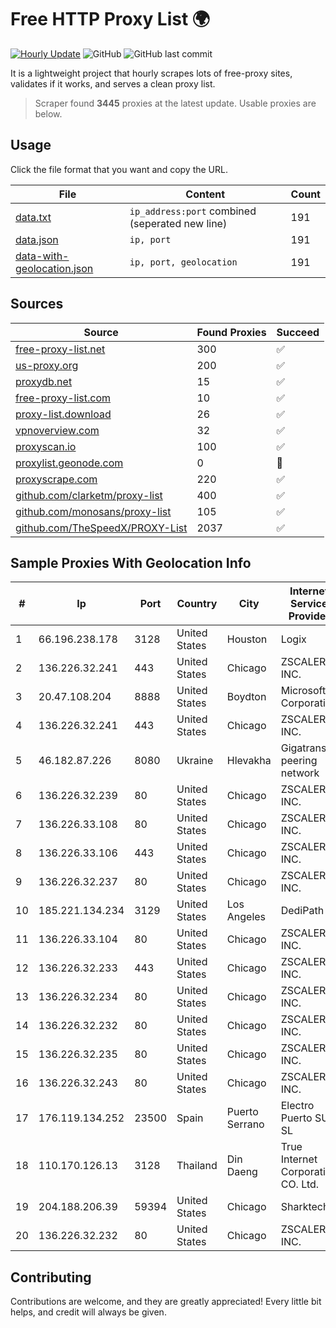
# Free HTTP Proxy List 🌍

[![Hourly Update](https://github.com/mertguvencli/http-proxy-list/actions/workflows/main.yml/badge.svg?branch=main)](https://github.com/mertguvencli/http-proxy-list/actions/workflows/main.yml)
![GitHub](https://img.shields.io/github/license/mertguvencli/http-proxy-list)
![GitHub last commit](https://img.shields.io/github/last-commit/mertguvencli/http-proxy-list)

It is a lightweight project that hourly scrapes lots of free-proxy sites, validates if it works, and serves a clean proxy list.


> Scraper found **3445** proxies at the latest update. Usable proxies are below.

## Usage

Click the file format that you want and copy the URL.


|File|Content|Count|
|----|-------|-----|
|[data.txt](https://raw.githubusercontent.com/mertguvencli/http-proxy-list/main/proxy-list/data.txt)|`ip_address:port` combined (seperated new line)|191|
|[data.json](https://raw.githubusercontent.com/mertguvencli/http-proxy-list/main/proxy-list/data.json)|`ip, port`|191|
|[data-with-geolocation.json](https://raw.githubusercontent.com/mertguvencli/http-proxy-list/main/proxy-list/data-with-geolocation.json)|`ip, port, geolocation`|191|

## Sources

|Source|Found Proxies|Succeed|
|------|-------------|-------|
|[free-proxy-list.net](https://free-proxy-list.net)|300|✅|
|[us-proxy.org](https://www.us-proxy.org)|200|✅|
|[proxydb.net](http://proxydb.net)|15|✅|
|[free-proxy-list.com](https://free-proxy-list.com/?page=&port=&type%5B%5D=http&type%5B%5D=https&up_time=0&search=Search)|10|✅|
|[proxy-list.download](https://www.proxy-list.download/HTTP)|26|✅|
|[vpnoverview.com](https://vpnoverview.com/privacy/anonymous-browsing/free-proxy-servers)|32|✅|
|[proxyscan.io](https://www.proxyscan.io)|100|✅|
|[proxylist.geonode.com](https://proxylist.geonode.com/api/proxy-list?limit=300&page=1&sort_by=lastChecked&sort_type=desc&protocols=http,https)|0|🚫|
|[proxyscrape.com](https://api.proxyscrape.com/v2/?request=displayproxies&protocol=http&timeout=10000&country=all&ssl=all&anonymity=all)|220|✅|
|[github.com/clarketm/proxy-list](https://raw.githubusercontent.com/clarketm/proxy-list/master/proxy-list-raw.txt)|400|✅|
|[github.com/monosans/proxy-list](https://raw.githubusercontent.com/monosans/proxy-list/main/proxies/http.txt)|105|✅|
|[github.com/TheSpeedX/PROXY-List](https://raw.githubusercontent.com/TheSpeedX/PROXY-List/master/http.txt)|2037|✅|


## Sample Proxies With Geolocation Info

|#|Ip|Port|Country|City|Internet Service Provider|
|-|--|----|-------|----|-------------------------|
|1|66.196.238.178|3128|United States|Houston|Logix|
|2|136.226.32.241|443|United States|Chicago|ZSCALER, INC.|
|3|20.47.108.204|8888|United States|Boydton|Microsoft Corporation|
|4|136.226.32.241|443|United States|Chicago|ZSCALER, INC.|
|5|46.182.87.226|8080|Ukraine|Hlevakha|Gigatrans' peering network|
|6|136.226.32.239|80|United States|Chicago|ZSCALER, INC.|
|7|136.226.33.108|80|United States|Chicago|ZSCALER, INC.|
|8|136.226.33.106|443|United States|Chicago|ZSCALER, INC.|
|9|136.226.32.237|80|United States|Chicago|ZSCALER, INC.|
|10|185.221.134.234|3129|United States|Los Angeles|DediPath|
|11|136.226.33.104|80|United States|Chicago|ZSCALER, INC.|
|12|136.226.32.233|443|United States|Chicago|ZSCALER, INC.|
|13|136.226.32.234|80|United States|Chicago|ZSCALER, INC.|
|14|136.226.32.232|80|United States|Chicago|ZSCALER, INC.|
|15|136.226.32.235|80|United States|Chicago|ZSCALER, INC.|
|16|136.226.32.243|80|United States|Chicago|ZSCALER, INC.|
|17|176.119.134.252|23500|Spain|Puerto Serrano|Electro Puerto SUR SL|
|18|110.170.126.13|3128|Thailand|Din Daeng|True Internet Corporation CO. Ltd.|
|19|204.188.206.39|59394|United States|Chicago|Sharktech|
|20|136.226.32.232|80|United States|Chicago|ZSCALER, INC.|



## Contributing

Contributions are welcome, and they are greatly appreciated! Every
little bit helps, and credit will always be given.

